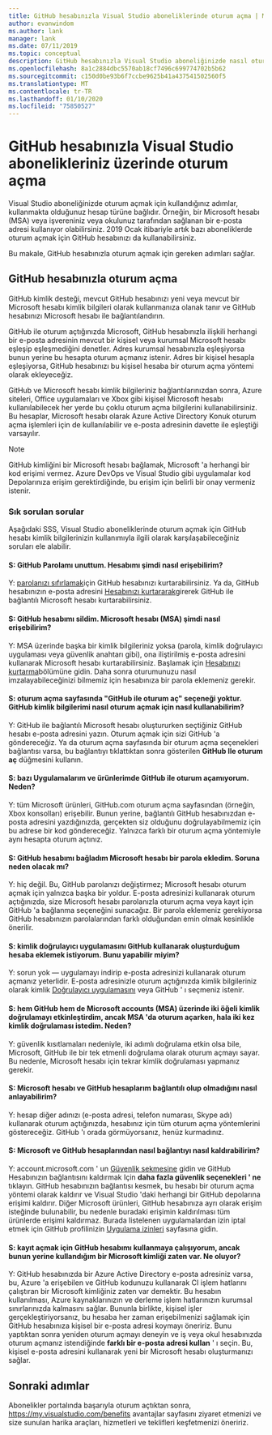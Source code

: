 ```yaml
---
title: GitHub hesabınızla Visual Studio aboneliklerinde oturum açma | Microsoft Docs
author: evanwindom
ms.author: lank
manager: lank
ms.date: 07/11/2019
ms.topic: conceptual
description: GitHub hesabınızla Visual Studio aboneliğinizde nasıl oturum kullanabileceğinizi öğrenin.
ms.openlocfilehash: 8a1c2884dbc5570ab18cf7496c699774702b5b62
ms.sourcegitcommit: c150d0be93b6f7ccbe9625b41a437541502560f5
ms.translationtype: MT
ms.contentlocale: tr-TR
ms.lasthandoff: 01/10/2020
ms.locfileid: "75850527"
---
```

# <a name="signing-in-to-visual-studio-subscriptions-with-your-github-account"></a>GitHub hesabınızla Visual Studio abonelikleriniz üzerinde oturum açma 

Visual Studio aboneliğinizde oturum açmak için kullandığınız adımlar, kullanmakta olduğunuz hesap türüne bağlıdır. Örneğin, bir Microsoft hesabı (MSA) veya işvereniniz veya okulunuz tarafından sağlanan bir e-posta adresi kullanıyor olabilirsiniz. 2019 Ocak itibariyle artık bazı aboneliklerde oturum açmak için GitHub hesabınızı da kullanabilirsiniz. 

Bu makale, GitHub hesabınızla oturum açmak için gereken adımları sağlar.

## <a name="signing-in-with-your-github-account"></a>GitHub hesabınızla oturum açma

GitHub kimlik desteği, mevcut GitHub hesabınızı yeni veya mevcut bir Microsoft hesabı kimlik bilgileri olarak kullanmanıza olanak tanır ve GitHub hesabınızı Microsoft hesabı ile bağlantılandırın. 

GitHub ile oturum açtığınızda Microsoft, GitHub hesabınızla ilişkili herhangi bir e-posta adresinin mevcut bir kişisel veya kurumsal Microsoft hesabı eşleşip eşleşmediğini denetler. Adres kurumsal hesabınızla eşleşiyorsa bunun yerine bu hesapta oturum açmanız istenir. Adres bir kişisel hesapla eşleşiyorsa, GitHub hesabınızı bu kişisel hesaba bir oturum açma yöntemi olarak ekleyeceğiz.

GitHub ve Microsoft hesabı kimlik bilgileriniz bağlantılarınızdan sonra, Azure siteleri, Office uygulamaları ve Xbox gibi kişisel Microsoft hesabı kullanılabilecek her yerde bu çoklu oturum açma bilgilerini kullanabilirsiniz. Bu hesaplar, Microsoft hesabı olarak Azure Active Directory Konuk oturum açma işlemleri için de kullanılabilir ve e-posta adresinin davette ile eşleştiği varsayılır.

> [!NOTE]
> GitHub kimliğini bir Microsoft hesabı bağlamak, Microsoft 'a herhangi bir kod erişimi vermez. Azure DevOps ve Visual Studio gibi uygulamalar kod Depolarınıza erişim gerektirdiğinde, bu erişim için belirli bir onay vermeniz istenir. 

### <a name="frequently-asked-questions"></a>Sık sorulan sorular
Aşağıdaki SSS, Visual Studio aboneliklerinde oturum açmak için GitHub hesabı kimlik bilgilerinizin kullanımıyla ilgili olarak karşılaşabileceğiniz soruları ele alabilir.

#### <a name="q-i-forgot-my-github-password--how-can-i-access-my-account-now"></a>S: GitHub Parolamı unuttum.  Hesabımı şimdi nasıl erişebilirim?
Y: [parolanızı sıfırlamak](https://github.com/password_reset)için GitHub hesabınızı kurtarabilirsiniz. Ya da, GitHub hesabınızın e-posta adresini [Hesabınızı kurtararak](https://account.live.com/password/reset)girerek GitHub ile bağlantılı Microsoft hesabı kurtarabilirsiniz.

#### <a name="q-i-deleted-my-github-account--how-can-i-access-my-microsoft-account-msa-now"></a>S: GitHub hesabımı sildim.  Microsoft hesabı (MSA) şimdi nasıl erişebilirim?
Y: MSA üzerinde başka bir kimlik bilgileriniz yoksa (parola, kimlik doğrulayıcı uygulaması veya güvenlik anahtarı gibi), ona iliştirilmiş e-posta adresini kullanarak Microsoft hesabı kurtarabilirsiniz. Başlamak için [Hesabınızı kurtarma](https://account.live.com/password/reset)bölümüne gidin. Daha sonra oturumunuzu nasıl imzalayabileceğinizi bilmemiz için hesabınıza bir parola eklemeniz gerekir. 

#### <a name="q-theres-no-sign-in-with-github-option-on-the-sign-in-page--how-can-i-use-my-github-credentials-to-sign-in"></a>S: oturum açma sayfasında "GitHub ile oturum aç" seçeneği yoktur.  GitHub kimlik bilgilerimi nasıl oturum açmak için nasıl kullanabilirim?
Y: GitHub ile bağlantılı Microsoft hesabı oluştururken seçtiğiniz GitHub hesabı e-posta adresini yazın. Oturum açmak için sizi GitHub 'a göndereceğiz. Ya da oturum açma sayfasında bir oturum açma seçenekleri bağlantısı varsa, bu bağlantıyı tıklattıktan sonra gösterilen **GitHub Ile oturum aç** düğmesini kullanın. 

#### <a name="q-i-cant-sign-in-to-some-of-my-apps-and-products-with-github--why"></a>S: bazı Uygulamalarım ve ürünlerimde GitHub ile oturum açamıyorum.  Neden?
Y: tüm Microsoft ürünleri, GitHub.com oturum açma sayfasından (örneğin, Xbox konsolları) erişebilir. Bunun yerine, bağlantılı GitHub hesabınızdan e-posta adresini yazdığınızda, gerçekten siz olduğunu doğrulayabilmemiz için bu adrese bir kod göndereceğiz. Yalnızca farklı bir oturum açma yöntemiyle aynı hesapta oturum açtınız. 

#### <a name="q--ive-added-a-password-to-the-microsoft-account-i-have-linked-to-my-github-account--will-that-cause-a-problem"></a>S: GitHub hesabımı bağladım Microsoft hesabı bir parola ekledim.  Soruna neden olacak mı?
Y: hiç değil. Bu, GitHub parolanızı değiştirmez; Microsoft hesabı oturum açmak için yalnızca başka bir yoldur. E-posta adresinizi kullanarak oturum açtığınızda, size Microsoft hesabı parolanızla oturum açma veya kayıt için GitHub 'a bağlanma seçeneğini sunacağız. Bir parola eklemeniz gerekiyorsa GitHub hesabınızın parolalarından farklı olduğundan emin olmak kesinlikle önerilir.

#### <a name="q-i-want-to-add-the-authenticator-app-to-the-account-i-created-using-github--can-i-do-that"></a>S: kimlik doğrulayıcı uygulamasını GitHub kullanarak oluşturduğum hesaba eklemek istiyorum.  Bunu yapabilir miyim?
Y: sorun yok — uygulamayı indirip e-posta adresinizi kullanarak oturum açmanız yeterlidir. E-posta adresinizle oturum açtığınızda kimlik bilgileriniz olarak kimlik [Doğrulayıcı uygulamasını](https://www.microsoft.com/account/authenticator#getapp) veya GitHub ' ı seçmeniz istenir.

#### <a name="q-ive-enabled-two-factor-authentication-on-both-my-github-and-microsoft-accounts-msa-but-when-i-sign-in-to-my-msa-im-still-asked-to-authenticate-twice--why"></a>S: hem GitHub hem de Microsoft accounts (MSA) üzerinde iki öğeli kimlik doğrulamayı etkinleştirdim, ancak MSA 'da oturum açarken, hala iki kez kimlik doğrulaması istedim.  Neden?
Y: güvenlik kısıtlamaları nedeniyle, iki adımlı doğrulama etkin olsa bile, Microsoft, GitHub ile bir tek etmenli doğrulama olarak oturum açmayı sayar. Bu nedenle, Microsoft hesabı için tekrar kimlik doğrulaması yapmanız gerekir. 

#### <a name="q--how-can-i-tell-if-my-microsoft-account-and-github-accounts-are-linked"></a>S: Microsoft hesabı ve GitHub hesaplarım bağlantılı olup olmadığını nasıl anlayabilirim?
Y: hesap diğer adınızı (e-posta adresi, telefon numarası, Skype adı) kullanarak oturum açtığınızda, hesabınız için tüm oturum açma yöntemlerini göstereceğiz. GitHub 'ı orada görmüyorsanız, henüz kurmadınız.

#### <a name="q--how-can-i-unlink-my-microsoft-and-github-accounts"></a>S: Microsoft ve GitHub hesaplarından nasıl bağlantıyı nasıl kaldırabilirim? 
Y: account.microsoft.com ' un [Güvenlik sekmesine](https://account.microsoft.com/security) gidin ve GitHub Hesabınızın bağlantısını kaldırmak Için **daha fazla güvenlik seçenekleri ' ne** tıklayın. GitHub hesabınızın bağlantısı kesmek, bu hesabı bir oturum açma yöntemi olarak kaldırır ve Visual Studio 'daki herhangi bir GitHub depolarına erişimi kaldırır. Diğer Microsoft ürünleri, GitHub hesabınıza ayrı olarak erişim isteğinde bulunabilir, bu nedenle buradaki erişimin kaldırılması tüm ürünlerde erişimi kaldırmaz. Burada listelenen uygulamalardan izin iptal etmek için GitHub profilinizin [Uygulama izinleri](https://github.com/settings/applications) sayfasına gidin.

#### <a name="q--i-try-to-use-my-github-account-to-sign-in-but-im-prompted-that-i-already-have-a-microsoft-identity-that-i-should-use-instead--whats-happening"></a>S: kayıt açmak için GitHub hesabımı kullanmaya çalışıyorum, ancak bunun yerine kullandığım bir Microsoft kimliği zaten var.  Ne oluyor?
Y: GitHub hesabınızda bir Azure Active Directory e-posta adresiniz varsa, bu, Azure 'a erişebilen ve GitHub kodunuzu kullanarak CI işlem hatlarını çalıştıran bir Microsoft kimliğiniz zaten var demektir. Bu hesabın kullanılması, Azure kaynaklarınızın ve derleme işlem hatlarınızın kurumsal sınırlarınızda kalmasını sağlar. Bununla birlikte, kişisel işler gerçekleştiriyorsanız, bu hesaba her zaman erişebilmenizi sağlamak için GitHub hesabınıza kişisel bir e-posta adresi koymayı öneririz. Bunu yaptıktan sonra yeniden oturum açmayı deneyin ve iş veya okul hesabınızda oturum açmanız istendiğinde **farklı bir e-posta adresi kullan** ' ı seçin. Bu, kişisel e-posta adresini kullanarak yeni bir Microsoft hesabı oluşturmanızı sağlar.

## <a name="next-steps"></a>Sonraki adımlar
Abonelikler portalında başarıyla oturum açtıktan sonra, https://my.visualstudio.com/benefits avantajlar sayfasını ziyaret etmenizi ve size sunulan harika araçları, hizmetleri ve teklifleri keşfetmenizi öneririz.  
